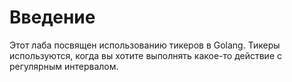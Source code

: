 # Введение

Этот лаба посвящен использованию тикеров в Golang. Тикеры используются, когда вы хотите выполнять какое-то действие с регулярным интервалом.
